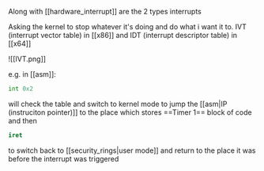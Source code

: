Along with [[hardware_interrupt]] are the 2 types interrupts

Asking the kernel to stop whatever it's doing and do what i want it to.
IVT (interrupt vector table) in [[x86]] and IDT (interrupt descriptor table) in [[x64]]  

![[IVT.png]]

e.g. in [[asm]]:
```asm
int 0x2
```
will check the table and switch to kernel mode to jump the [[asm|IP (instruciton pointer)]] to the place which stores  ==Timer 1== block of code and then 
```asm
iret
```
to switch back to [[security_rings|user mode]] and return to the place it was before the interrupt was triggered